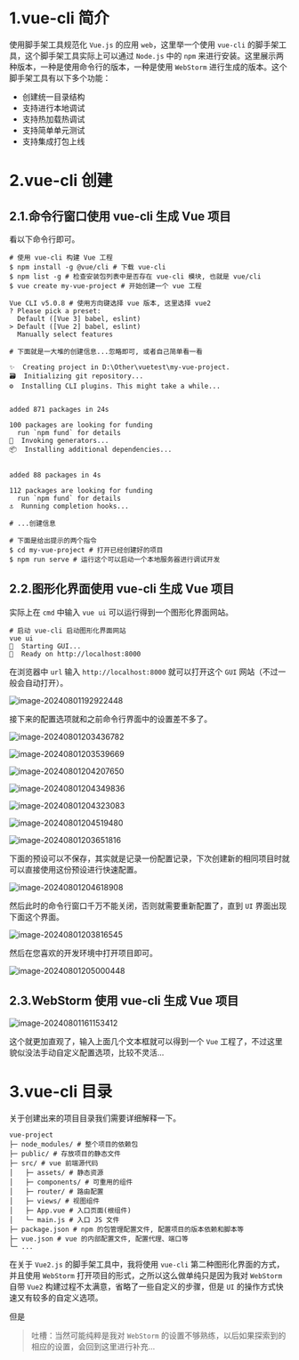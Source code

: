 # 1.vue-cli 简介

使用脚手架工具规范化 `Vue.js` 的应用 `web`，这里举一个使用 `vue-cli` 的脚手架工具，这个脚手架工具实际上可以通过 `Node.js` 中的 `npm` 来进行安装。这里展示两种版本，一种是使用命令行的版本，一种是使用 `WebStorm` 进行生成的版本。这个脚手架工具有以下多个功能：

-   创建统一目录结构
-   支持进行本地调试
-   支持热加载热调试
-   支持简单单元测试
-   支持集成打包上线

# 2.vue-cli 创建

## 2.1.命令行窗口使用 vue-cli 生成 Vue 项目

看以下命令行即可。

```shell
# 使用 vue-cli 构建 Vue 工程
$ npm install -g @vue/cli # 下载 vue-cli
$ npm list -g # 检查安装包列表中是否存在 vue-cli 模块, 也就是 vue/cli
$ vue create my-vue-project # 开始创建一个 vue 工程

Vue CLI v5.0.8 # 使用方向键选择 vue 版本, 这里选择 vue2
? Please pick a preset: 
  Default ([Vue 3] babel, eslint) 
> Default ([Vue 2] babel, eslint) 
  Manually select features
  
# 下面就是一大堆的创建信息...忽略即可, 或者自己简单看一看

✨  Creating project in D:\Other\vuetest\my-vue-project.
🗃  Initializing git repository...
⚙️  Installing CLI plugins. This might take a while...


added 871 packages in 24s

100 packages are looking for funding
  run `npm fund` for details
🚀  Invoking generators...
📦  Installing additional dependencies...


added 88 packages in 4s

112 packages are looking for funding
  run `npm fund` for details
⚓  Running completion hooks...

# ...创建信息

# 下面是给出提示的两个指令
$ cd my-vue-project # 打开已经创建好的项目
$ npm run serve # 运行这个可以启动一个本地服务器进行调试开发
```

## 2.2.图形化界面使用 vue-cli 生成 Vue 项目

实际上在 `cmd` 中输入 `vue ui` 可以运行得到一个图形化界面网站。

```shell
# 启动 vue-cli 启动图形化界面网站
vue ui
🚀  Starting GUI...
🌠  Ready on http://localhost:8000
```

在浏览器中 `url` 输入 `http://localhost:8000` 就可以打开这个 `GUI` 网站（不过一般会自动打开）。

![image-20240801192922448](./assets/image-20240801192922448.png)

接下来的配置选项就和之前命令行界面中的设置差不多了。

![image-20240801203436782](./assets/image-20240801203436782.png)

![image-20240801203539669](./assets/image-20240801203539669.png)

![image-20240801204207650](./assets/image-20240801204207650.png)

![image-20240801204349836](./assets/image-20240801204349836.png)

![image-20240801204323083](./assets/image-20240801204323083.png)

![image-20240801204519480](./assets/image-20240801204519480.png)

![image-20240801203651816](./assets/image-20240801203651816.png)

下面的预设可以不保存，其实就是记录一份配置记录，下次创建新的相同项目时就可以直接使用这份预设进行快速配置。

![image-20240801204618908](./assets/image-20240801204618908.png)

然后此时的命令行窗口千万不能关闭，否则就需要重新配置了，直到 `UI` 界面出现下面这个界面。

![image-20240801203816545](./assets/image-20240801203816545.png)

然后在您喜欢的开发环境中打开项目即可。

![image-20240801205000448](./assets/image-20240801205000448.png)

## 2.3.WebStorm 使用 vue-cli 生成 Vue 项目

![image-20240801161153412](./assets/image-20240801161153412.png)

这个就更加直观了，输入上面几个文本框就可以得到一个 `Vue` 工程了，不过这里貌似没法手动自定义配置选项，比较不灵活...

# 3.vue-cli 目录

关于创建出来的项目目录我们需要详细解释一下。

```shell
vue-project
├─ node_modules/ # 整个项目的依赖包
├─ public/ # 存放项目的静态文件
├─ src/ # vue 前端源代码
│	├─ assets/ # 静态资源
│	├─ components/ # 可重用的组件
│	├─ router/ # 路由配置
│	├─ views/ # 视图组件
│	├─ App.vue # 入口页面(根组件)
│	└─ main.js # 入口 JS 文件
├─ package.json # npm 的包管理配置文件, 配置项目的版本依赖和脚本等
├─ vue.json # vue 的内部配置文件, 配置代理、端口等
└─ ...
```

在关于 `Vue2.js` 的脚手架工具中，我将使用 `vue-cli` 第二种图形化界面的方式，并且使用 `WebStorm` 打开项目的形式，之所以这么做单纯只是因为我对 `WebStorm`  自带 `Vue2` 构建过程不太满意，省略了一些自定义的步骤，但是 `UI` 的操作方式快速又有较多的自定义选项。

但是

>   吐槽：当然可能纯粹是我对 `WebStorm` 的设置不够熟练，以后如果探索到的相应的设置，会回到这里进行补充...

